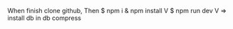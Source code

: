 When finish clone github, Then
$ npm i & npm install
      V
$ npm run dev 
      V
=> install db in db compress
